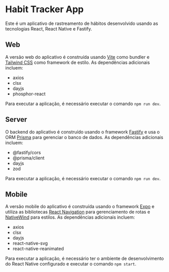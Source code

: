 ﻿# Habit Tracker App

Este é um aplicativo de rastreamento de hábitos desenvolvido usando as tecnologias React, React Native e Fastify.

## Web

A versão web do aplicativo é construída usando [Vite](https://vitejs.dev/) como bundler e [Tailwind CSS](https://tailwindcss.com/) como framework de estilo. As dependências adicionais incluem:

-   axios
-   clsx
-   dayjs
-   phosphor-react

Para executar a aplicação, é necessário executar o comando `npm run dev`.

## Server

O backend do aplicativo é construído usando o framework [Fastify](https://www.fastify.io/) e usa o ORM [Prisma](https://www.prisma.io/) para gerenciar o banco de dados. As dependências adicionais incluem:

-   @fastify/cors
-   @prisma/client
-   dayjs
-   zod

Para executar a aplicação, é necessário executar o comando `npm run dev`.

## Mobile

A versão mobile do aplicativo é construída usando o framework [Expo](https://expo.io/) e utiliza as bibliotecas [React Navigation](https://reactnavigation.org/) para gerenciamento de rotas e [NativeWind](https://nativewind.io/) para estilos. As dependências adicionais incluem:

-   axios
-   clsx
-   dayjs
-   react-native-svg
-   react-native-reanimated

Para executar a aplicação, é necessário ter o ambiente de desenvolvimento do React Native configurado e executar o comando `npm start`.
